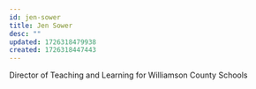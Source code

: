 ```yaml
---
id: jen-sower
title: Jen Sower
desc: ""
updated: 1726318479938
created: 1726318447443
---
```


Director of Teaching and Learning for Williamson County Schools

